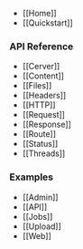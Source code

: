 - [[Home]]
- [[Quickstart]]

### API Reference
- [[Cerver]]
- [[Content]]
- [[Files]]
- [[Headers]]
- [[HTTP]]
- [[Request]]
- [[Response]]
- [[Route]]
- [[Status]]
- [[Threads]]

### Examples
- [[Admin]]
- [[API]]
- [[Jobs]]
- [[Upload]]
- [[Web]]
